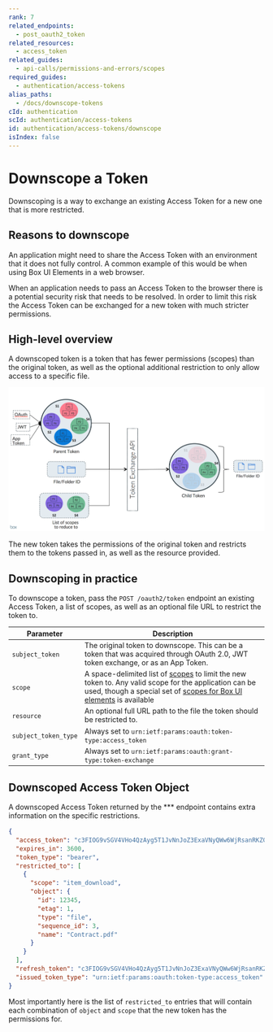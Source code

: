```yaml
---
rank: 7
related_endpoints:
  - post_oauth2_token
related_resources:
  - access_token
related_guides:
  - api-calls/permissions-and-errors/scopes
required_guides:
  - authentication/access-tokens
alias_paths:
  - /docs/downscope-tokens
cId: authentication
scId: authentication/access-tokens
id: authentication/access-tokens/downscope
isIndex: false
---
```


# Downscope a Token

Downscoping is a way to exchange an existing Access Token for a new one that is
more restricted.

## Reasons to downscope

An application might need to share the Access Token with an
environment that it does not fully control. A common example of this would be
when using Box UI Elements in a web browser.

When an application needs to pass an Access Token to the browser there is a
potential security risk that needs to be resolved. In order to limit this risk the
Access Token can be exchanged for a new token with much stricter permissions.

## High-level overview

A downscoped token is a token that has fewer permissions (scopes) than the
original token, as well as the optional additional restriction to only allow
access to a specific file.

<ImageFrame border>

![Downscoping overview](./downscope.png)

</ImageFrame>

The new token takes the permissions of the original token and restricts them
to the tokens passed in, as well as the resource provided.

## Downscoping in practice

To downscope a token, pass the `POST /oauth2/token` endpoint an existing Access
Token, a list of scopes, as well as an optional file URL to restrict the token to.

<Samples id="post_oauth2_token" variant="downscope_token" >

</Samples>

<!-- markdownlint-disable line-length -->

| Parameter            | Description                                                                                                                                                                                           |
| -------------------- | ----------------------------------------------------------------------------------------------------------------------------------------------------------------------------------------------------- |
| `subject_token`      | The original token to downscope. This can be a token that was acquired through OAuth 2.0, JWT token exchange, or as an App Token.                                                                     |
| `scope`              | A space-delimited list of [scopes][scopes] to limit the new token to. Any valid scope for the application can be used, though a special set of [scopes for Box UI elements][scopes_down] is available |
| `resource`           | An optional full URL path to the file the token should be restricted to.                                                                                                                              |
| `subject_token_type` | Always set to `urn:ietf:params:oauth:token-type:access_token`                                                                                                                                         |
| `grant_type`         | Always set to `urn:ietf:params:oauth:grant-type:token-exchange`                                                                                                                                       |

<!-- markdownlint-enable line-length -->

## Downscoped Access Token Object

A downscoped Access Token returned by the \*\*\* endpoint contains extra
information on the specific restrictions.

```json
{
  "access_token": "c3FIOG9vSGV4VHo4QzAyg5T1JvNnJoZ3ExaVNyQWw6WjRsanRKZG5lQk9qUE1BVQ",
  "expires_in": 3600,
  "token_type": "bearer",
  "restricted_to": [
    {
      "scope": "item_download",
      "object": {
        "id": 12345,
        "etag": 1,
        "type": "file",
        "sequence_id": 3,
        "name": "Contract.pdf"
      }
    }
  ],
  "refresh_token": "c3FIOG9vSGV4VHo4QzAyg5T1JvNnJoZ3ExaVNyQWw6WjRsanRKZG5lQk9qUE1BVQ",
  "issued_token_type": "urn:ietf:params:oauth:token-type:access_token"
}
```

Most importantly here is the list of `restricted_to` entries that will contain
each combination of `object` and `scope` that the new token has the permissions for.

[scopes]: guide://api-calls/permissions-and-errors/scopes
[scopes_down]: guide://api-calls/permissions-and-errors/scopes/#scopes-for-downscoping
